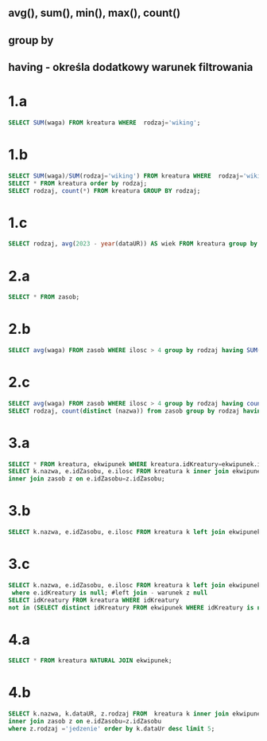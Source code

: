 ## avg(), sum(), min(), max(), count()
## group by
## having - określa dodatkowy warunek filtrowania

# 1.a
```sql
SELECT SUM(waga) FROM kreatura WHERE  rodzaj='wiking';
```
# 1.b
```sql
SELECT SUM(waga)/SUM(rodzaj='wiking') FROM kreatura WHERE  rodzaj='wiking';
SELECT * FROM kreatura order by rodzaj;
SELECT rodzaj, count(*) FROM kreatura GROUP BY rodzaj;
```
# 1.c
```sql
SELECT rodzaj, avg(2023 - year(dataUR)) AS wiek FROM kreatura group by rodzaj;
```
# 2.a 
```sql
SELECT * FROM zasob;
```
# 2.b
```sql
SELECT avg(waga) FROM zasob WHERE ilosc > 4 group by rodzaj having SUM(waga) > 10;
```
# 2.c
```sql
SELECT avg(waga) FROM zasob WHERE ilosc > 4 group by rodzaj having count(*) > 1;
SELECT rodzaj, count(distinct (nazwa)) from zasob group by rodzaj having count(*) > 1;
```
# 3.a
```sql
SELECT * FROM kreatura, ekwipunek WHERE kreatura.idKreatury=ekwipunek.idKreatury;
SELECT k.nazwa, e.idZasobu, e.ilosc FROM kreatura k inner join ekwipunek e on k.idKreatury=e.idKreatury
inner join zasob z on e.idZasobu=z.idZasobu;
```
# 3.b
```sql
SELECT k.nazwa, e.idZasobu, e.ilosc FROM kreatura k left join ekwipunek e on k.idKreatury=e.idKreatury;
```
# 3.c
```sql
SELECT k.nazwa, e.idZasobu, e.ilosc FROM kreatura k left join ekwipunek e on k.idKreatury=e.idKreatury
 where e.idKreatury is null; #left join - warunek z null
SELECT idKreatury FROM kreatura WHERE idKreatury
not in (SELECT distinct idKreatury FROM ekwipunek WHERE idKreatury is not null);
```
# 4.a 
```sql
SELECT * FROM kreatura NATURAL JOIN ekwipunek;
```
# 4.b 
```sql
SELECT k.nazwa, k.dataUR, z.rodzaj FROM  kreatura k inner join ekwipunek e on k.idKreatury=e.idKreatury
inner join zasob z on e.idZasobu=z.idZasobu
where z.rodzaj ='jedzenie' order by k.dataUr desc limit 5;
```
